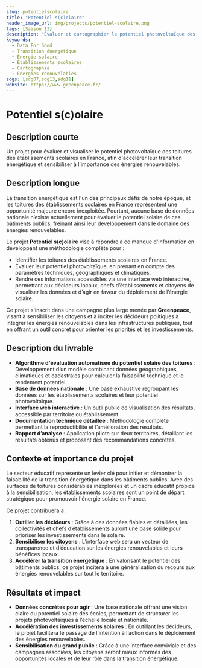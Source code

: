 ```yaml
---
slug: potentielscolaire
title: "Potentiel s(c)olaire"
header_image_url: img/projects/potentiel-scolaire.png
tags: [Saison 13]
description: "Évaluer et cartographier le potentiel photovoltaïque des établissements scolaires pour accélérer la transition énergétique."
keywords:
  - Data For Good
  - Transition énergétique
  - Énergie solaire
  - Établissements scolaires
  - Cartographie
  - Énergies renouvelables
sdgs: [sdg07,sdg13,sdg11]
website: https://www.greenpeace.fr/
---
```


# Potentiel s(c)olaire

## Description courte
Un projet pour évaluer et visualiser le potentiel photovoltaïque des toitures des établissements scolaires en France, afin d'accélérer leur transition énergétique et sensibiliser à l'importance des énergies renouvelables.

## Description longue
La transition énergétique est l'un des principaux défis de notre époque, et les toitures des établissements scolaires en France représentent une opportunité majeure encore inexploitée. Pourtant, aucune base de données nationale n’existe actuellement pour évaluer le potentiel solaire de ces bâtiments publics, freinant ainsi leur développement dans le domaine des énergies renouvelables.

Le projet **Potentiel s(c)olaire** vise à répondre à ce manque d'information en développant une méthodologie complète pour :  
- Identifier les toitures des établissements scolaires en France.  
- Évaluer leur potentiel photovoltaïque, en prenant en compte des paramètres techniques, géographiques et climatiques.  
- Rendre ces informations accessibles via une interface web interactive, permettant aux décideurs locaux, chefs d’établissements et citoyens de visualiser les données et d’agir en faveur du déploiement de l’énergie solaire.  

Ce projet s'inscrit dans une campagne plus large menée par **Greenpeace**, visant à sensibiliser les citoyens et à inciter les décideurs politiques à intégrer les énergies renouvelables dans les infrastructures publiques, tout en offrant un outil concret pour orienter les priorités et les investissements.

## Description du livrable
- **Algorithme d'évaluation automatisée du potentiel solaire des toitures** : Développement d’un modèle combinant données géographiques, climatiques et cadastrales pour calculer la faisabilité technique et le rendement potentiel.  
- **Base de données nationale** : Une base exhaustive regroupant les données sur les établissements scolaires et leur potentiel photovoltaïque.  
- **Interface web interactive** : Un outil public de visualisation des résultats, accessible par territoire ou établissement.  
- **Documentation technique détaillée** : Méthodologie complète permettant la reproductibilité et l’amélioration des résultats.  
- **Rapport d’analyse** : Application pilote sur deux territoires, détaillant les résultats obtenus et proposant des recommandations concrètes.  

## Contexte et importance du projet
Le secteur éducatif représente un levier clé pour initier et démontrer la faisabilité de la transition énergétique dans les bâtiments publics. Avec des surfaces de toitures considérables inexplorées et un cadre éducatif propice à la sensibilisation, les établissements scolaires sont un point de départ stratégique pour promouvoir l'énergie solaire en France.

Ce projet contribuera à :  
1. **Outiller les décideurs** : Grâce à des données fiables et détaillées, les collectivités et chefs d’établissements auront une base solide pour prioriser les investissements dans le solaire.  
2. **Sensibiliser les citoyens** : L’interface web sera un vecteur de transparence et d’éducation sur les énergies renouvelables et leurs bénéfices locaux.  
3. **Accélérer la transition énergétique** : En valorisant le potentiel des bâtiments publics, ce projet incitera à une généralisation du recours aux énergies renouvelables sur tout le territoire.  

## Résultats et impact
- **Données concrètes pour agir** : Une base nationale offrant une vision claire du potentiel solaire des écoles, permettant de structurer les projets photovoltaïques à l’échelle locale et nationale.  
- **Accélération des investissements solaires** : En outillant les décideurs, le projet facilitera le passage de l’intention à l’action dans le déploiement des énergies renouvelables.  
- **Sensibilisation du grand public** : Grâce à une interface conviviale et des campagnes associées, les citoyens seront mieux informés des opportunités locales et de leur rôle dans la transition énergétique.
